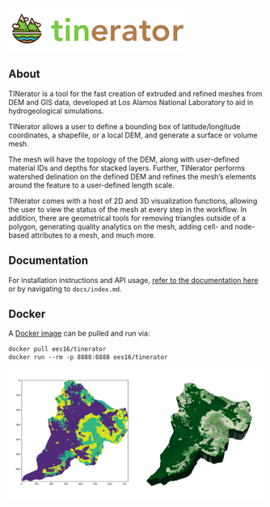 ![logo](docs/assets/images/logo_horizontal.png)

## About

TINerator is a tool for the fast creation of extruded and refined meshes from
DEM and GIS data, developed at Los Alamos National Laboratory to aid in
hydrogeological simulations.

TINerator allows a user to define a bounding box of latitude/longitude
coordinates, a shapefile, or a local DEM, and generate a surface or volume mesh.

The mesh will have the topology of the DEM, along with user-defined material IDs
and depths for stacked layers. Further, TINerator performs watershed delination
on the defined DEM and refines the mesh’s elements around the feature to a
user-defined length scale.

TINerator comes with a host of 2D and 3D visualization functions, allowing the
user to view the status of the mesh at every step in the workflow.
In addition, there are geometrical tools for removing triangles outside of a
polygon, generating quality analytics on the mesh, adding cell- and
node-based attributes to a mesh, and much more.

## Documentation


For installation instructions and API usage,
[refer to the documentation here](https://raw.githack.com/lanl/LaGriT/tinerator/html/index.html)
or by navigating to `docs/index.md`.

## Docker

A [Docker image](https://hub.docker.com/r/ees16/tinerator) can be pulled and run via:

    docker pull ees16/tinerator
    docker run --rm -p 8888:8888 ees16/tinerator

![](docs/assets/images/examples/attribute_final.png)
